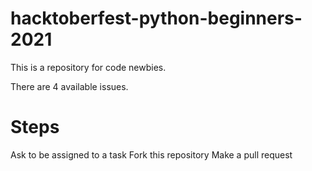 # hacktoberfest-python-beginners-2021

This is a repository for code newbies.    

There are 4 available issues. 



# Steps

Ask to be assigned to a task 
Fork this repository 
Make a pull request 

